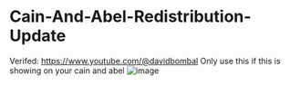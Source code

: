 # Cain-And-Abel-Redistribution-Update
Verifed: https://www.youtube.com/@davidbombal 
Only use this if this is showing on your cain and abel 
![image](https://github.com/LeakG0D/Cain-And-Abel-Redistribution-Update/assets/168819134/0b0c2758-42ca-4f3f-8cae-b4ba9f0a76ec)

